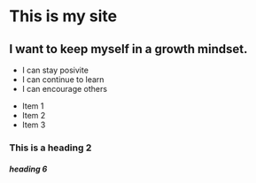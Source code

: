 # This is my site
## I want to keep myself in a growth mindset.
- I can stay posivite
- I can continue to learn
- I can encourage others
* Item 1
* Item 2
* Item 3
### This is a heading 2
##### heading 6
